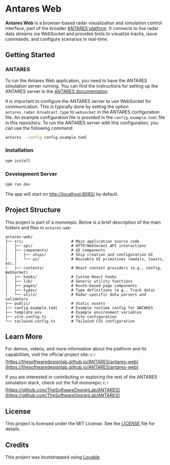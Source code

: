 # Antares Web

**Antares Web** is a browser-based radar visualization and simulation control interface, part of the broader [ANTARES platform](https://thesoftwaredesignlab.github.io/ANTARES/). It connects to live radar data streams via WebSocket and provides tools to visualize tracks, issue commands, and configure scenarios in real-time.

## Getting Started

### ANTARES

To run the Antares Web application, you need to have the ANTARES simulation server running. You can find the instructions for setting up the ANTARES server in the [ANTARES documentation](https://thesoftwaredesignlab.github.io/ANTARES/antares).

It is important to configure the ANTARES server to use WebSocket for communication. This is typically done by setting the option `antares.radar.broadcast.type` to `websocket` in the ANTARES configuration file. An example configuration file is provided in the `config.example.toml` file in this repository. To run the ANTARES server with this configuration, you can use the following command:

```bash
antares --config config.example.toml
```

### Installation

```bash
npm install
```

### Development Server

```bash
npm run dev
```

The app will start on [http://localhost:8080/](http://localhost:8080/) by default.

## Project Structure

This project is part of a monorepo. Below is a brief description of the main folders and files in `antares-web`:

```
antares-web/
├── src/                     # Main application source code
│   ├── api/                 # HTTP/WebSocket API interactions
│   ├── components/          # UI components
│   │   ├── ships/           # Ship creation and configuration UI
│   │   └── ui/              # Reusable UI primitives (modals, toasts, etc.)
│   ├── contexts/            # React context providers (e.g., config, WebSocket)
│   ├── hooks/               # Custom React hooks
│   ├── lib/                 # Generic utility functions
│   ├── pages/               # Route-based page components
│   ├── types/               # Type definitions (e.g., Track data)
│   └── utils/               # Radar-specific data parsers and validators
├── public/                  # Static assets
├── config.example.toml      # Example runtime config for ANTARES
├── template.env             # Example environment variables
├── vite.config.ts           # Vite configuration
└── tailwind.config.ts       # Tailwind CSS configuration
```

## Learn More

For demos, videos, and more information about the platform and its capabilities, visit the official project site:
👉 [https://thesoftwaredesignlab.github.io/ANTARES/antares-web](https://thesoftwaredesignlab.github.io/ANTARES/antares-web)

If you are interested in contributing or exploring the rest of the ANTARES simulation stack, check out the full monorepo:
👉 [https://github.com/TheSoftwareDesignLab/ANTARES](https://github.com/TheSoftwareDesignLab/ANTARES)

## License

This project is licensed under the MIT License. See the [LICENSE](LICENSE) file for details.

## Credits

This project was bootstrapped using [Lovable](https://lovable.dev/).
